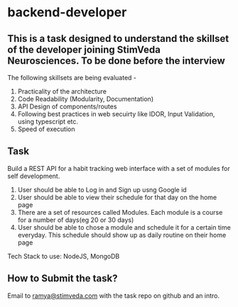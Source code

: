 # backend-developer

## This is a task designed to understand the skillset of the developer joining StimVeda Neurosciences. To be done before the interview

The following skillsets are being evaluated - 
1. Practicality of the architecture 
2. Code Readability (Modularity, Documentation)
3. API Design of components/routes
4. Following best practices in web secuirty like IDOR, Input Validation, using typescript etc.
5. Speed of execution


## Task 

Build a REST API for a habit tracking web interface with a set of modules for self development. 
 1. User should be able to Log in and Sign up usng Google id
 2. User should be able to view their schedule for that day on the home page
 3. There are a set of resources called Modules. Each module is a course for a number of days(eg 20 or 30 days)
 4. User should be able to chose a module and schedule it for a certain time everyday. This schedule should show up as daily routine on their home page
 
Tech Stack to use: NodeJS, MongoDB

## How to Submit the task?

Email to ramya@stimveda.com with the task repo on github and an intro.


